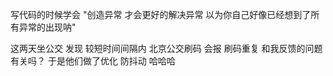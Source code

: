 写代码的时候学会 "创造异常 才会更好的解决异常 以为你自己好像已经想到了所有异常的出现呐"

这两天坐公交 发现 较短时间间隔内 北京公交刷码 会报 刷码重复 和我反馈的问题有关吗？ 于是他们做了优化 防抖动 哈哈哈
